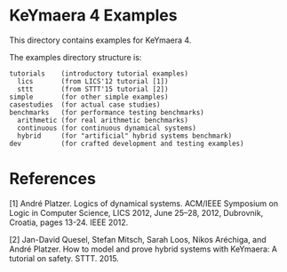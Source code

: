 KeYmaera 4 Examples
===================

This directory contains examples for KeYmaera 4.

The examples directory structure is:

    tutorials    (introductory tutorial examples)
      lics       (from LICS'12 tutorial [1])
      sttt       (from STTT'15 tutorial [2])
    simple       (for other simple examples)
    casestudies  (for actual case studies)
    benchmarks   (for performance testing benchmarks)
      arithmetic (for real arithmetic benchmarks)
      continuous (for continuous dynamical systems)
      hybrid     (for "artificial" hybrid systems benchmark)
    dev          (for crafted development and testing examples)

References
==========

[1] André Platzer.
Logics of dynamical systems.
ACM/IEEE Symposium on Logic in Computer Science, LICS 2012, June 25–28, 2012, Dubrovnik, Croatia, pages 13-24. IEEE 2012.

[2] Jan-David Quesel, Stefan Mitsch, Sarah Loos, Nikos Aréchiga, and André Platzer. 
How to model and prove hybrid systems with KeYmaera: A tutorial on safety. 
STTT. 2015.